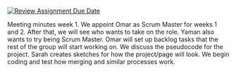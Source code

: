 [![Review Assignment Due Date](https://classroom.github.com/assets/deadline-readme-button-22041afd0340ce965d47ae6ef1cefeee28c7c493a6346c4f15d667ab976d596c.svg)](https://classroom.github.com/a/9ew2LI-M)

Meeting minutes week 1. 
We appoint Omar as Scrum Master for weeks 1 and 2. After that, we will see who wants to take on the role. Yaman also wants to try being Scrum Master. Omar will set up backlog tasks that the rest of the group will start working on. We discuss the pseudocode for the project. Sarah creates sketches for how the project/page will look. We begin coding and test how merging and similar processes work.
